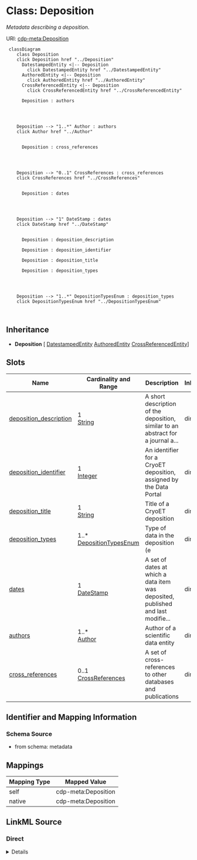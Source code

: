 

# Class: Deposition


_Metadata describing a deposition._





URI: [cdp-meta:Deposition](metadataDeposition)






```mermaid
 classDiagram
    class Deposition
    click Deposition href "../Deposition"
      DatestampedEntity <|-- Deposition
        click DatestampedEntity href "../DatestampedEntity"
      AuthoredEntity <|-- Deposition
        click AuthoredEntity href "../AuthoredEntity"
      CrossReferencedEntity <|-- Deposition
        click CrossReferencedEntity href "../CrossReferencedEntity"

      Deposition : authors




    Deposition --> "1..*" Author : authors
    click Author href "../Author"


      Deposition : cross_references




    Deposition --> "0..1" CrossReferences : cross_references
    click CrossReferences href "../CrossReferences"


      Deposition : dates




    Deposition --> "1" DateStamp : dates
    click DateStamp href "../DateStamp"


      Deposition : deposition_description

      Deposition : deposition_identifier

      Deposition : deposition_title

      Deposition : deposition_types




    Deposition --> "1..*" DepositionTypesEnum : deposition_types
    click DepositionTypesEnum href "../DepositionTypesEnum"



```





## Inheritance
* **Deposition** [ [DatestampedEntity](DatestampedEntity.md) [AuthoredEntity](AuthoredEntity.md) [CrossReferencedEntity](CrossReferencedEntity.md)]



## Slots

| Name | Cardinality and Range | Description | Inheritance |
| ---  | --- | --- | --- |
| [deposition_description](deposition_description.md) | 1 <br/> [String](String.md) | A short description of the deposition, similar to an abstract for a journal a... | direct |
| [deposition_identifier](deposition_identifier.md) | 1 <br/> [Integer](Integer.md) | An identifier for a CryoET deposition, assigned by the Data Portal | direct |
| [deposition_title](deposition_title.md) | 1 <br/> [String](String.md) | Title of a CryoET deposition | direct |
| [deposition_types](deposition_types.md) | 1..* <br/> [DepositionTypesEnum](DepositionTypesEnum.md) | Type of data in the deposition (e | direct |
| [dates](dates.md) | 1 <br/> [DateStamp](DateStamp.md) | A set of dates at which a data item was deposited, published and last modifie... | direct |
| [authors](authors.md) | 1..* <br/> [Author](Author.md) | Author of a scientific data entity | direct |
| [cross_references](cross_references.md) | 0..1 <br/> [CrossReferences](CrossReferences.md) | A set of cross-references to other databases and publications | direct |









## Identifier and Mapping Information







### Schema Source


* from schema: metadata




## Mappings

| Mapping Type | Mapped Value |
| ---  | ---  |
| self | cdp-meta:Deposition |
| native | cdp-meta:Deposition |







## LinkML Source

<!-- TODO: investigate https://stackoverflow.com/questions/37606292/how-to-create-tabbed-code-blocks-in-mkdocs-or-sphinx -->

### Direct

<details>
```yaml
name: Deposition
description: Metadata describing a deposition.
from_schema: metadata
mixins:
- DatestampedEntity
- AuthoredEntity
- CrossReferencedEntity
attributes:
  deposition_description:
    name: deposition_description
    description: A short description of the deposition, similar to an abstract for
      a journal article or dataset.
    from_schema: metadata
    exact_mappings:
    - cdp-common:deposition_description
    rank: 1000
    alias: deposition_description
    owner: Deposition
    domain_of:
    - Deposition
    range: string
    required: true
    inlined: true
    inlined_as_list: true
  deposition_identifier:
    name: deposition_identifier
    description: An identifier for a CryoET deposition, assigned by the Data Portal.
      Used to identify the deposition the entity is a part of.
    from_schema: metadata
    exact_mappings:
    - cdp-common:deposition_identifier
    rank: 1000
    alias: deposition_identifier
    owner: Deposition
    domain_of:
    - Deposition
    range: integer
    required: true
    inlined: true
    inlined_as_list: true
  deposition_title:
    name: deposition_title
    description: Title of a CryoET deposition.
    from_schema: metadata
    exact_mappings:
    - cdp-common:deposition_title
    rank: 1000
    alias: deposition_title
    owner: Deposition
    domain_of:
    - Deposition
    range: string
    required: true
    inlined: true
    inlined_as_list: true
  deposition_types:
    name: deposition_types
    description: Type of data in the deposition (e.g. dataset, annotation, tomogram)
    from_schema: metadata
    exact_mappings:
    - cdp-common:deposition_types
    rank: 1000
    alias: deposition_types
    owner: Deposition
    domain_of:
    - Deposition
    range: deposition_types_enum
    required: true
    multivalued: true
    inlined: true
    inlined_as_list: true
    pattern: (^annotation$)|(^dataset$)|(^tomogram$)
    minimum_cardinality: 1
  dates:
    name: dates
    description: A set of dates at which a data item was deposited, published and
      last modified.
    from_schema: metadata
    alias: dates
    owner: Deposition
    domain_of:
    - DatestampedEntity
    - Dataset
    - Deposition
    - Annotation
    range: DateStamp
    required: true
    inlined: true
    inlined_as_list: true
  authors:
    name: authors
    description: Author of a scientific data entity.
    from_schema: metadata
    list_elements_ordered: true
    alias: authors
    owner: Deposition
    domain_of:
    - AuthoredEntity
    - Dataset
    - Deposition
    - Tomogram
    - Annotation
    range: Author
    required: true
    multivalued: true
    inlined: true
    inlined_as_list: true
    minimum_cardinality: 1
  cross_references:
    name: cross_references
    description: A set of cross-references to other databases and publications.
    from_schema: metadata
    alias: cross_references
    owner: Deposition
    domain_of:
    - CrossReferencedEntity
    - Dataset
    - Deposition
    range: CrossReferences
    inlined: true
    inlined_as_list: true

```
</details>

### Induced

<details>
```yaml
name: Deposition
description: Metadata describing a deposition.
from_schema: metadata
mixins:
- DatestampedEntity
- AuthoredEntity
- CrossReferencedEntity
attributes:
  deposition_description:
    name: deposition_description
    description: A short description of the deposition, similar to an abstract for
      a journal article or dataset.
    from_schema: metadata
    exact_mappings:
    - cdp-common:deposition_description
    rank: 1000
    alias: deposition_description
    owner: Deposition
    domain_of:
    - Deposition
    range: string
    required: true
    inlined: true
    inlined_as_list: true
  deposition_identifier:
    name: deposition_identifier
    description: An identifier for a CryoET deposition, assigned by the Data Portal.
      Used to identify the deposition the entity is a part of.
    from_schema: metadata
    exact_mappings:
    - cdp-common:deposition_identifier
    rank: 1000
    alias: deposition_identifier
    owner: Deposition
    domain_of:
    - Deposition
    range: integer
    required: true
    inlined: true
    inlined_as_list: true
  deposition_title:
    name: deposition_title
    description: Title of a CryoET deposition.
    from_schema: metadata
    exact_mappings:
    - cdp-common:deposition_title
    rank: 1000
    alias: deposition_title
    owner: Deposition
    domain_of:
    - Deposition
    range: string
    required: true
    inlined: true
    inlined_as_list: true
  deposition_types:
    name: deposition_types
    description: Type of data in the deposition (e.g. dataset, annotation, tomogram)
    from_schema: metadata
    exact_mappings:
    - cdp-common:deposition_types
    rank: 1000
    alias: deposition_types
    owner: Deposition
    domain_of:
    - Deposition
    range: deposition_types_enum
    required: true
    multivalued: true
    inlined: true
    inlined_as_list: true
    pattern: (^annotation$)|(^dataset$)|(^tomogram$)
    minimum_cardinality: 1
  dates:
    name: dates
    description: A set of dates at which a data item was deposited, published and
      last modified.
    from_schema: metadata
    alias: dates
    owner: Deposition
    domain_of:
    - DatestampedEntity
    - Dataset
    - Deposition
    - Annotation
    range: DateStamp
    required: true
    inlined: true
    inlined_as_list: true
  authors:
    name: authors
    description: Author of a scientific data entity.
    from_schema: metadata
    list_elements_ordered: true
    alias: authors
    owner: Deposition
    domain_of:
    - AuthoredEntity
    - Dataset
    - Deposition
    - Tomogram
    - Annotation
    range: Author
    required: true
    multivalued: true
    inlined: true
    inlined_as_list: true
    minimum_cardinality: 1
  cross_references:
    name: cross_references
    description: A set of cross-references to other databases and publications.
    from_schema: metadata
    alias: cross_references
    owner: Deposition
    domain_of:
    - CrossReferencedEntity
    - Dataset
    - Deposition
    range: CrossReferences
    inlined: true
    inlined_as_list: true

```
</details>
